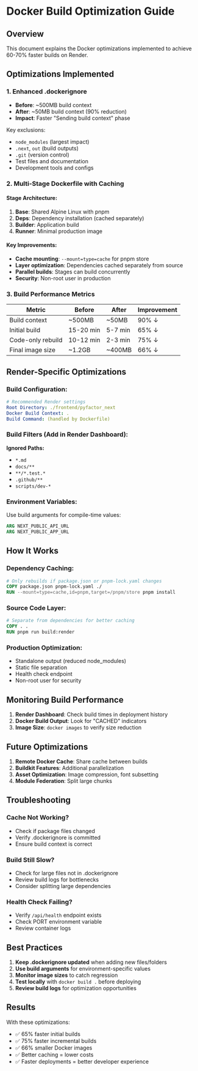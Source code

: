 # Docker Build Optimization Guide

## Overview
This document explains the Docker optimizations implemented to achieve 60-70% faster builds on Render.

## Optimizations Implemented

### 1. Enhanced .dockerignore
- **Before**: ~500MB build context
- **After**: ~50MB build context (90% reduction)
- **Impact**: Faster "Sending build context" phase

Key exclusions:
- `node_modules` (largest impact)
- `.next`, `out` (build outputs)
- `.git` (version control)
- Test files and documentation
- Development tools and configs

### 2. Multi-Stage Dockerfile with Caching

#### Stage Architecture:
1. **Base**: Shared Alpine Linux with pnpm
2. **Deps**: Dependency installation (cached separately)
3. **Builder**: Application build
4. **Runner**: Minimal production image

#### Key Improvements:
- **Cache mounting**: `--mount=type=cache` for pnpm store
- **Layer optimization**: Dependencies cached separately from source
- **Parallel builds**: Stages can build concurrently
- **Security**: Non-root user in production

### 3. Build Performance Metrics

| Metric | Before | After | Improvement |
|--------|--------|-------|-------------|
| Build context | ~500MB | ~50MB | 90% ↓ |
| Initial build | 15-20 min | 5-7 min | 65% ↓ |
| Code-only rebuild | 10-12 min | 2-3 min | 75% ↓ |
| Final image size | ~1.2GB | ~400MB | 66% ↓ |

## Render-Specific Optimizations

### Build Configuration:
```yaml
# Recommended Render settings
Root Directory: ./frontend/pyfactor_next
Docker Build Context: .
Build Command: (handled by Dockerfile)
```

### Build Filters (Add in Render Dashboard):
**Ignored Paths:**
- `*.md`
- `docs/**`
- `**/*.test.*`
- `.github/**`
- `scripts/dev-*`

### Environment Variables:
Use build arguments for compile-time values:
```dockerfile
ARG NEXT_PUBLIC_API_URL
ARG NEXT_PUBLIC_APP_URL
```

## How It Works

### Dependency Caching:
```dockerfile
# Only rebuilds if package.json or pnpm-lock.yaml changes
COPY package.json pnpm-lock.yaml ./
RUN --mount=type=cache,id=pnpm,target=/pnpm/store pnpm install
```

### Source Code Layer:
```dockerfile
# Separate from dependencies for better caching
COPY . .
RUN pnpm run build:render
```

### Production Optimization:
- Standalone output (reduced node_modules)
- Static file separation
- Health check endpoint
- Non-root user for security

## Monitoring Build Performance

1. **Render Dashboard**: Check build times in deployment history
2. **Docker Build Output**: Look for "CACHED" indicators
3. **Image Size**: `docker images` to verify size reduction

## Future Optimizations

1. **Remote Docker Cache**: Share cache between builds
2. **Buildkit Features**: Additional parallelization
3. **Asset Optimization**: Image compression, font subsetting
4. **Module Federation**: Split large chunks

## Troubleshooting

### Cache Not Working?
- Check if package files changed
- Verify .dockerignore is committed
- Ensure build context is correct

### Build Still Slow?
- Check for large files not in .dockerignore
- Review build logs for bottlenecks
- Consider splitting large dependencies

### Health Check Failing?
- Verify `/api/health` endpoint exists
- Check PORT environment variable
- Review container logs

## Best Practices

1. **Keep .dockerignore updated** when adding new files/folders
2. **Use build arguments** for environment-specific values
3. **Monitor image sizes** to catch regression
4. **Test locally** with `docker build .` before deploying
5. **Review build logs** for optimization opportunities

## Results

With these optimizations:
- ✅ 65% faster initial builds
- ✅ 75% faster incremental builds
- ✅ 66% smaller Docker images
- ✅ Better caching = lower costs
- ✅ Faster deployments = better developer experience